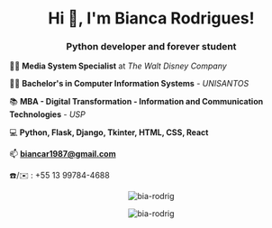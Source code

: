 <h1 align="center"> Hi 👋, I'm Bianca Rodrigues!</h1>
<h3 align="center"> Python developer and forever student</h3>


:woman_technologist: **Media System Specialist** at *The Walt Disney Company*

:woman_student: **Bachelor's in Computer Information Systems** - *UNISANTOS*

:books: **MBA - Digital Transformation - Information and Communication Technologies** - *USP*

:computer: **Python, Flask, Django, Tkinter, HTML, CSS, React**

📫 **biancar1987@gmail.com**

☎️/✉️ : +55 13 99784-4688

<p align="center">

<img align="center" src="https://github-readme-stats.vercel.app/api/top-langs/?username=bia-rodrig&layout=compact&hide=html&theme=tokyonight" alt="bia-rodrig"/>

<p align="center">

<img align="center" src="https://github-readme-stats.vercel.app/api?username=bia-rodrig&theme=tokyonight&show_icons=true" alt="bia-rodrig"/>
